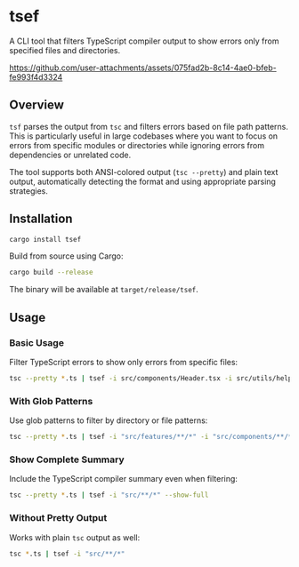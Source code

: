 # tsef

A CLI tool that filters TypeScript compiler output to show errors only from specified files and directories.



https://github.com/user-attachments/assets/075fad2b-8c14-4ae0-bfeb-fe993f4d3324




## Overview

`tsf` parses the output from `tsc` and filters errors based on file path patterns. This is particularly useful in large codebases where you want to focus on errors from specific modules or directories while ignoring errors from dependencies or unrelated code.

The tool supports both ANSI-colored output (`tsc --pretty`) and plain text output, automatically detecting the format and using appropriate parsing strategies.

## Installation

```bash
cargo install tsef
```

Build from source using Cargo:

```bash
cargo build --release
```

The binary will be available at `target/release/tsef`.

## Usage

### Basic Usage

Filter TypeScript errors to show only errors from specific files:

```bash
tsc --pretty *.ts | tsef -i src/components/Header.tsx -i src/utils/helpers.ts
```

### With Glob Patterns

Use glob patterns to filter by directory or file patterns:

```bash
tsc --pretty *.ts | tsef -i "src/features/**/*" -i "src/components/**/*"
```

### Show Complete Summary

Include the TypeScript compiler summary even when filtering:

```bash
tsc --pretty *.ts | tsef -i "src/**/*" --show-full
```

### Without Pretty Output

Works with plain `tsc` output as well:

```bash
tsc *.ts | tsef -i "src/**/*"
```

